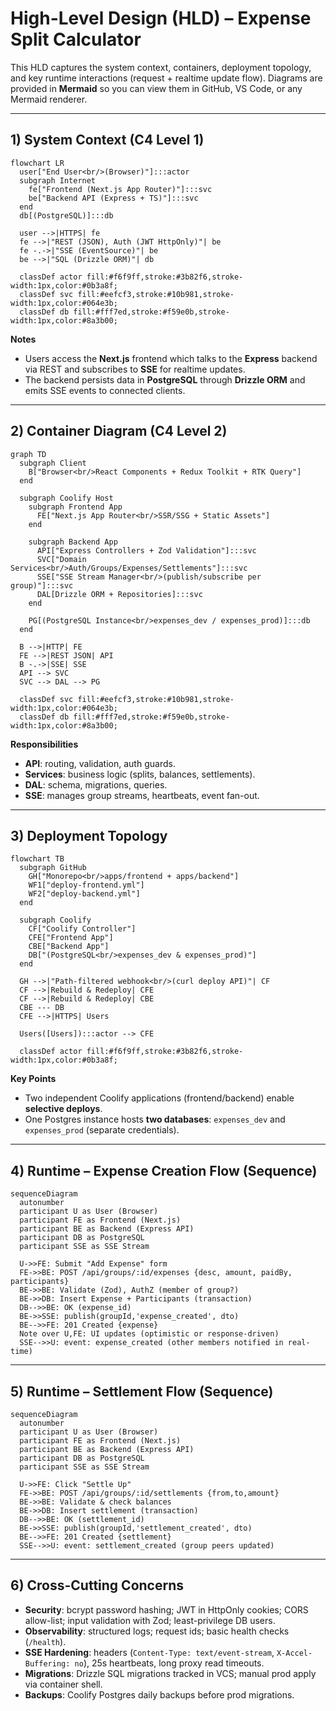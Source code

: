 # High-Level Design (HLD) – Expense Split Calculator

This HLD captures the system context, containers, deployment topology, and key runtime interactions (request + realtime update flow). Diagrams are provided in **Mermaid** so you can view them in GitHub, VS Code, or any Mermaid renderer.

---

## 1) System Context (C4 Level 1)

```mermaid
flowchart LR
  user["End User<br/>(Browser)"]:::actor
  subgraph Internet
    fe["Frontend (Next.js App Router)"]:::svc
    be["Backend API (Express + TS)"]:::svc
  end
  db[(PostgreSQL)]:::db

  user -->|HTTPS| fe
  fe -->|"REST (JSON), Auth (JWT HttpOnly)"| be
  fe -.->|"SSE (EventSource)"| be
  be -->|"SQL (Drizzle ORM)"| db

  classDef actor fill:#f6f9ff,stroke:#3b82f6,stroke-width:1px,color:#0b3a8f;
  classDef svc fill:#eefcf3,stroke:#10b981,stroke-width:1px,color:#064e3b;
  classDef db fill:#fff7ed,stroke:#f59e0b,stroke-width:1px,color:#8a3b00;
```

**Notes**
- Users access the **Next.js** frontend which talks to the **Express** backend via REST and subscribes to **SSE** for realtime updates.
- The backend persists data in **PostgreSQL** through **Drizzle ORM** and emits SSE events to connected clients.

---

## 2) Container Diagram (C4 Level 2)

```mermaid
graph TD
  subgraph Client
    B["Browser<br/>React Components + Redux Toolkit + RTK Query"]
  end

  subgraph Coolify Host
    subgraph Frontend App
      FE["Next.js App Router<br/>SSR/SSG + Static Assets"]
    end

    subgraph Backend App
      API["Express Controllers + Zod Validation"]:::svc
      SVC["Domain Services<br/>Auth/Groups/Expenses/Settlements"]:::svc
      SSE["SSE Stream Manager<br/>(publish/subscribe per group)"]:::svc
      DAL[Drizzle ORM + Repositories]:::svc
    end

    PG[(PostgreSQL Instance<br/>expenses_dev / expenses_prod)]:::db
  end

  B -->|HTTP| FE
  FE -->|REST JSON| API
  B -.->|SSE| SSE
  API --> SVC
  SVC --> DAL --> PG

  classDef svc fill:#eefcf3,stroke:#10b981,stroke-width:1px,color:#064e3b;
  classDef db fill:#fff7ed,stroke:#f59e0b,stroke-width:1px,color:#8a3b00;
```

**Responsibilities**
- **API**: routing, validation, auth guards.
- **Services**: business logic (splits, balances, settlements).
- **DAL**: schema, migrations, queries.
- **SSE**: manages group streams, heartbeats, event fan-out.

---

## 3) Deployment Topology

```mermaid
flowchart TB
  subgraph GitHub
    GH["Monorepo<br/>apps/frontend + apps/backend"]
    WF1["deploy-frontend.yml"]
    WF2["deploy-backend.yml"]
  end

  subgraph Coolify
    CF["Coolify Controller"]
    CFE["Frontend App"]
    CBE["Backend App"]
    DB["(PostgreSQL<br/>expenses_dev & expenses_prod)"]
  end

  GH -->|"Path-filtered webhook<br/>(curl deploy API)"| CF
  CF -->|Rebuild & Redeploy| CFE
  CF -->|Rebuild & Redeploy| CBE
  CBE --- DB
  CFE -->|HTTPS| Users

  Users([Users]):::actor --> CFE

  classDef actor fill:#f6f9ff,stroke:#3b82f6,stroke-width:1px,color:#0b3a8f;
```

**Key Points**
- Two independent Coolify applications (frontend/backend) enable **selective deploys**.
- One Postgres instance hosts **two databases**: `expenses_dev` and `expenses_prod` (separate credentials).

---

## 4) Runtime – Expense Creation Flow (Sequence)

```mermaid
sequenceDiagram
  autonumber
  participant U as User (Browser)
  participant FE as Frontend (Next.js)
  participant BE as Backend (Express API)
  participant DB as PostgreSQL
  participant SSE as SSE Stream

  U->>FE: Submit "Add Expense" form
  FE->>BE: POST /api/groups/:id/expenses {desc, amount, paidBy, participants}
  BE->>BE: Validate (Zod), AuthZ (member of group?)
  BE->>DB: Insert Expense + Participants (transaction)
  DB-->>BE: OK (expense_id)
  BE->>SSE: publish(groupId,'expense_created', dto)
  BE-->>FE: 201 Created {expense}
  Note over U,FE: UI updates (optimistic or response-driven)
  SSE-->>U: event: expense_created (other members notified in real-time)
```

---

## 5) Runtime – Settlement Flow (Sequence)

```mermaid
sequenceDiagram
  autonumber
  participant U as User (Browser)
  participant FE as Frontend (Next.js)
  participant BE as Backend (Express API)
  participant DB as PostgreSQL
  participant SSE as SSE Stream

  U->>FE: Click "Settle Up"
  FE->>BE: POST /api/groups/:id/settlements {from,to,amount}
  BE->>BE: Validate & check balances
  BE->>DB: Insert settlement (transaction)
  DB-->>BE: OK (settlement_id)
  BE->>SSE: publish(groupId,'settlement_created', dto)
  BE-->>FE: 201 Created {settlement}
  SSE-->>U: event: settlement_created (group peers updated)
```

---

## 6) Cross-Cutting Concerns

- **Security**: bcrypt password hashing; JWT in HttpOnly cookies; CORS allow-list; input validation with Zod; least-privilege DB users.
- **Observability**: structured logs; request ids; basic health checks (`/health`).
- **SSE Hardening**: headers (`Content-Type: text/event-stream`, `X-Accel-Buffering: no`), 25s heartbeats, long proxy read timeouts.
- **Migrations**: Drizzle SQL migrations tracked in VCS; manual prod apply via container shell.
- **Backups**: Coolify Postgres daily backups before prod migrations.